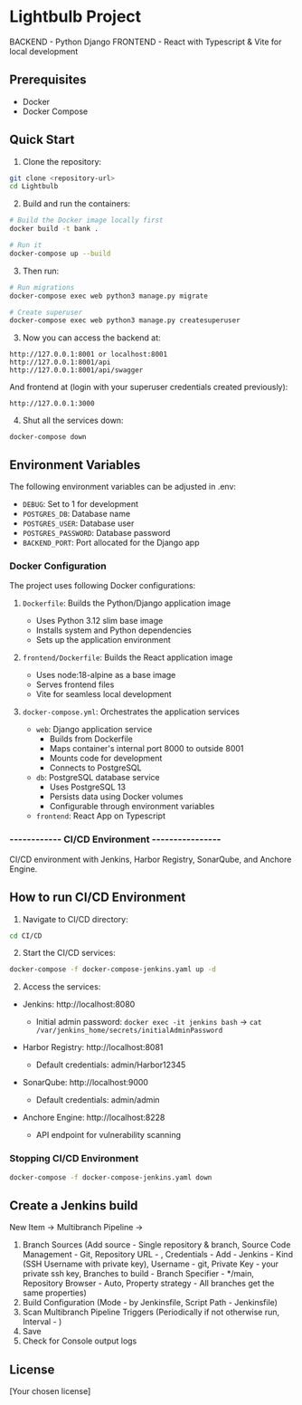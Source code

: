 # Lightbulb Project

BACKEND - Python Django
FRONTEND - React with Typescript & Vite for local development

## Prerequisites

- Docker
- Docker Compose

## Quick Start

1. Clone the repository:
```bash
git clone <repository-url>
cd Lightbulb
```

2. Build and run the containers:
```bash
# Build the Docker image locally first
docker build -t bank .

# Run it
docker-compose up --build
```

3. Then run:
```bash
# Run migrations
docker-compose exec web python3 manage.py migrate

# Create superuser
docker-compose exec web python3 manage.py createsuperuser
```

3. Now you can access the backend at:
```
http://127.0.0.1:8001 or localhost:8001
http://127.0.0.1:8001/api
http://127.0.0.1:8001/api/swagger
```
And frontend at (login with your superuser credentials created previously):
```
http://127.0.0.1:3000 
```
4. Shut all the services down:
```
docker-compose down 
```

## Environment Variables

The following environment variables can be adjusted in .env:

- `DEBUG`: Set to 1 for development
- `POSTGRES_DB`: Database name
- `POSTGRES_USER`: Database user
- `POSTGRES_PASSWORD`: Database password
- `BACKEND_PORT`: Port allocated for the Django app


### Docker Configuration

The project uses following Docker configurations:

1. `Dockerfile`: Builds the Python/Django application image
   - Uses Python 3.12 slim base image
   - Installs system and Python dependencies
   - Sets up the application environment

2. `frontend/Dockerfile`: Builds the React application image
   - Uses node:18-alpine as a base image
   - Serves frontend files
   - Vite for seamless local development

2. `docker-compose.yml`: Orchestrates the application services
   - `web`: Django application service
     - Builds from Dockerfile
     - Maps container's internal port 8000 to outside 8001
     - Mounts code for development
     - Connects to PostgreSQL
   - `db`: PostgreSQL database service
     - Uses PostgreSQL 13
     - Persists data using Docker volumes
     - Configurable through environment variables
   - `frontend`: React App on Typescript



###   ------------       CI/CD Environment      ----------------   ###

CI/CD environment with Jenkins, Harbor Registry, SonarQube, and Anchore Engine.

## How to run CI/CD Environment

1. Navigate to CI/CD directory:
```bash
cd CI/CD
```

2. Start the CI/CD services:
```bash
docker-compose -f docker-compose-jenkins.yaml up -d
```

2. Access the services:
- Jenkins: http://localhost:8080
  - Initial admin password: `docker exec -it jenkins bash` -> `cat /var/jenkins_home/secrets/initialAdminPassword`

- Harbor Registry: http://localhost:8081
  - Default credentials: admin/Harbor12345

- SonarQube: http://localhost:9000
  - Default credentials: admin/admin

- Anchore Engine: http://localhost:8228
  - API endpoint for vulnerability scanning

### Stopping CI/CD Environment

```bash
docker-compose -f docker-compose-jenkins.yaml down
```



## Create a Jenkins build
  New Item -> Multibranch Pipeline ->
  1) Branch Sources (Add source - Single repository & branch, Source Code Management - Git, Repository URL - <github url>, Credentials - Add - Jenkins - Kind (SSH Username with private key), Username - git, Private Key - your private ssh key, Branches to build - Branch Specifier - */main, Repository Browser - Auto, Property strategy - All branches get the same properties)
  2) Build Configuration (Mode - by Jenkinsfile, Script Path - Jenkinsfile)
  3) Scan Multibranch Pipeline Triggers (Periodically if not otherwise run, Interval - <your value>)
  4) Save
  5) Check for Console output logs

## License

[Your chosen license]
